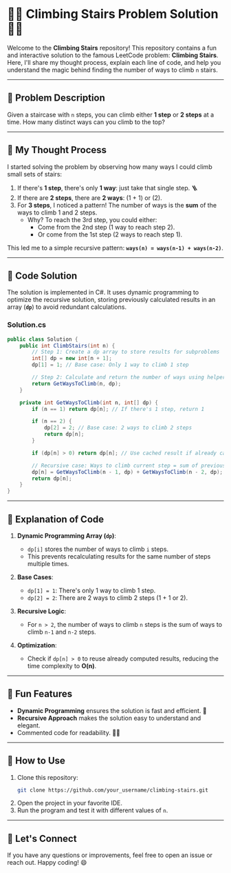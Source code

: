 # 🚶‍♂️ Climbing Stairs Problem Solution 🚶‍♀️

Welcome to the **Climbing Stairs** repository! This repository contains a fun and interactive solution to the famous LeetCode problem: **Climbing Stairs**. Here, I'll share my thought process, explain each line of code, and help you understand the magic behind finding the number of ways to climb `n` stairs. 

---

## 🎯 Problem Description
Given a staircase with `n` steps, you can climb either **1 step** or **2 steps** at a time. How many distinct ways can you climb to the top?

---

## 🧠 My Thought Process
I started solving the problem by observing how many ways I could climb small sets of stairs:

1. If there's **1 step**, there's only **1 way**: just take that single step. 🪜
2. If there are **2 steps**, there are **2 ways**: (1 + 1) or (2).
3. For **3 steps**, I noticed a pattern! The number of ways is the **sum** of the ways to climb 1 and 2 steps.
   - Why? To reach the 3rd step, you could either:
     - Come from the 2nd step (1 way to reach step 2).
     - Or come from the 1st step (2 ways to reach step 1).

This led me to a simple recursive pattern: **`ways(n) = ways(n-1) + ways(n-2)`**.

---

## 🚀 Code Solution
The solution is implemented in C#. It uses dynamic programming to optimize the recursive solution, storing previously calculated results in an array (**`dp`**) to avoid redundant calculations.

### Solution.cs
```csharp
public class Solution {
    public int ClimbStairs(int n) {
        // Step 1: Create a dp array to store results for subproblems
        int[] dp = new int[n + 1];
        dp[1] = 1; // Base case: Only 1 way to climb 1 step

        // Step 2: Calculate and return the number of ways using helper function
        return GetWaysToClimb(n, dp);
    }

    private int GetWaysToClimb(int n, int[] dp) {
        if (n == 1) return dp[n]; // If there's 1 step, return 1

        if (n == 2) {
            dp[2] = 2; // Base case: 2 ways to climb 2 steps
            return dp[n];
        }

        if (dp[n] > 0) return dp[n]; // Use cached result if already calculated

        // Recursive case: Ways to climb current step = sum of previous two steps
        dp[n] = GetWaysToClimb(n - 1, dp) + GetWaysToClimb(n - 2, dp);
        return dp[n];
    }
}
```

---

## 📝 Explanation of Code
1. **Dynamic Programming Array (`dp`)**:
   - `dp[i]` stores the number of ways to climb `i` steps.
   - This prevents recalculating results for the same number of steps multiple times.

2. **Base Cases**:
   - `dp[1] = 1`: There's only 1 way to climb 1 step.
   - `dp[2] = 2`: There are 2 ways to climb 2 steps (1 + 1 or 2).

3. **Recursive Logic**:
   - For `n > 2`, the number of ways to climb `n` steps is the sum of ways to climb `n-1` and `n-2` steps.

4. **Optimization**:
   - Check if `dp[n] > 0` to reuse already computed results, reducing the time complexity to **O(n)**.

---

## 🎉 Fun Features
- **Dynamic Programming** ensures the solution is fast and efficient. 🚀
- **Recursive Approach** makes the solution easy to understand and elegant.
- Commented code for readability. 🧑‍💻

---

## 📂 How to Use
1. Clone this repository:
   ```bash
   git clone https://github.com/your_username/climbing-stairs.git
   ```
2. Open the project in your favorite IDE.
3. Run the program and test it with different values of `n`.

---

## 🌟 Let's Connect
If you have any questions or improvements, feel free to open an issue or reach out. Happy coding! 😄
